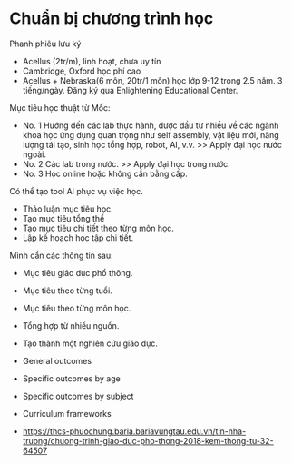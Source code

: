 # Chuẩn bị chương trình học

Phanh phiêu lưu ký

- Acellus (2tr/m), linh hoạt, chưa uy tín
- Cambridge, Oxford học phí cao
- Acellus + Nebraska(6 môn, 20tr/1 môn) học lớp 9-12 trong 2.5 năm. 3 tiếng/ngày. Đăng ký qua Enlightening Educational Center.

Mục tiêu học thuật từ Mốc:

- No. 1 Hướng đến các lab thực hành, được đầu tư nhiều về các ngành khoa học ứng dụng quan trọng như self assembly, vật liệu mới, năng lượng tái tạo, sinh học tổng hợp, robot, AI, v.v. >> Apply đại học nước ngoài.
- No. 2 Các lab trong nước. >> Apply đại học trong nước.
- No. 3 Học online hoặc không cần bằng cấp.

Có thể tạo tool AI phục vụ việc học.

- Thảo luận mục tiêu học.
- Tạo mục tiêu tổng thể
- Tạo mục tiêu chi tiết theo từng môn học.
- Lập kế hoạch học tập chi tiết.

Mình cần các thông tin sau:

- Mục tiêu giáo dục phổ thông.
- Mục tiêu theo từng tuổi.
- Mục tiêu theo từng môn học.
- Tổng hợp từ nhiều nguồn.
- Tạo thành một nghiên cứu giáo dục.

- General outcomes
- Specific outcomes by age
- Specific outcomes by subject
- Curriculum frameworks
- <https://thcs-phuochung.baria.bariavungtau.edu.vn/tin-nha-truong/chuong-trinh-giao-duc-pho-thong-2018-kem-thong-tu-32-64507>
